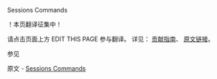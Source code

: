 Sessions Commands

 ！本页翻译征集中！

请点击页面上方 EDIT THIS PAGE 参与翻译。
详见：
[贡献指南]( https://github.com/JinMuInfo/MongoDB-Manual-zh/blob/master/CONTRIBUTING.md )、
[原文链接](  https://docs.mongodb.com/manual/reference/command/nav-sessions/  )。

 参见

原文 - [Sessions Commands]( https://docs.mongodb.com/manual/reference/command/nav-sessions/ )

